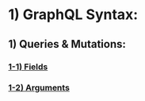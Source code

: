 # 1) GraphQL Syntax:





## 1) Queries & Mutations:



<a href="1_graphql/1_1_fields.md">

### 1-1) Fields
</a>

<a href="1_graphql/1_2_arguments.md">

### 1-2) Arguments
</a>











